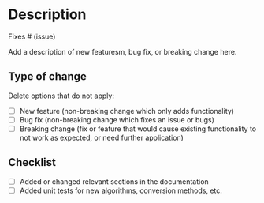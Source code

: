 # Description

Fixes # (issue)

Add a description of new featuresm, bug fix, or breaking change here.

## Type of change

Delete options that do not apply:


- [ ] New feature (non-breaking change which only adds functionality)
- [ ] Bug fix (non-breaking change which fixes an issue or bugs)
- [ ] Breaking change (fix or feature that would cause existing functionality to not work as expected, or need further application)

## Checklist

- [ ] Added or changed relevant sections in the documentation
- [ ] Added unit tests for new algorithms, conversion methods, etc.
